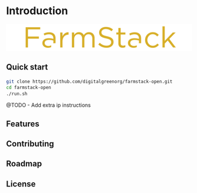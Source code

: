 # Introduction

![](docs/assets/farmstack_horizontal_color_transparent-bg.png)


## Quick start
```bash
git clone https://github.com/digitalgreenorg/farmstack-open.git
cd farmstack-open
./run.sh
```

@TODO - Add extra ip instructions

## Features


## Contributing


## Roadmap


## License
